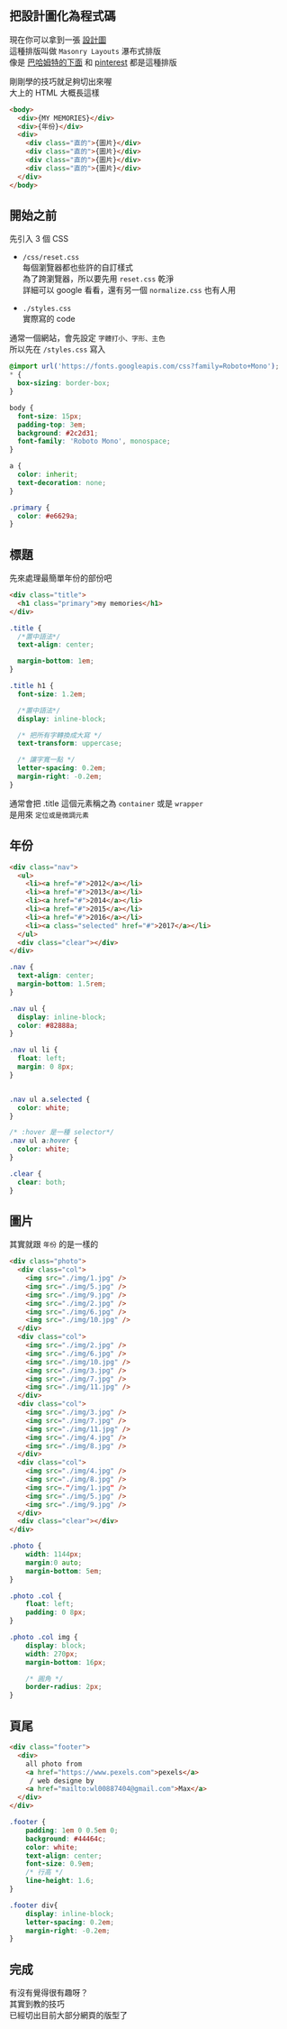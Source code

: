 ## 把設計圖化為程式碼

現在你可以拿到一張 [設計圖](http://localhost:8080/practice/Masonry%20Layouts/preview.html)  
這種排版叫做 `Masonry Layouts` 瀑布式排版  
像是 [巴哈姆特的下面](https://www.gamer.com.tw/) 和 [pinterest](https://pinterest.com/) 都是這種排版

剛剛學的技巧就足夠切出來喔  
大上的 HTML 大概長這樣

```html
<body>
  <div>{MY MEMORIES}</div>
  <div>{年份}</div>
  <div>
    <div class="直的">{圖片}</div>
    <div class="直的">{圖片}</div>
    <div class="直的">{圖片}</div>
    <div class="直的">{圖片}</div>
  </div>
</body>
```

## 開始之前

先引入 3 個 CSS

+ `/css/reset.css`  
  每個瀏覽器都也些許的自訂樣式  
  為了跨瀏覽器，所以要先用 `reset.css` 乾淨  
  詳細可以 google 看看，還有另一個 `normalize.css` 也有人用

+ `./styles.css`  
  實際寫的 code

通常一個網站，會先設定 `字體打小、字形、主色`  
所以先在 `/styles.css` 寫入

```css
@import url('https://fonts.googleapis.com/css?family=Roboto+Mono');
* {
  box-sizing: border-box;
}

body {
  font-size: 15px;
  padding-top: 3em;
  background: #2c2d31;
  font-family: 'Roboto Mono', monospace;
}

a {
  color: inherit;
  text-decoration: none;
}

.primary {
  color: #e6629a;
}
```

## 標題

先來處理最簡單年份的部份吧

```html
<div class="title">
  <h1 class="primary">my memories</h1>
</div>
```

```css
.title {
  /*置中語法*/
  text-align: center;

  margin-bottom: 1em;
}

.title h1 {
  font-size: 1.2em;

  /*置中語法*/
  display: inline-block;

  /* 把所有字轉換成大寫 */
  text-transform: uppercase;

  /* 讓字寬一點 */
  letter-spacing: 0.2em;
  margin-right: -0.2em;
}
```

通常會把 .title 這個元素稱之為 `container` 或是 `wrapper`  
是用來 `定位或是微調元素`

## 年份

```html
<div class="nav">
  <ul>
    <li><a href="#">2012</a></li>
    <li><a href="#">2013</a></li>
    <li><a href="#">2014</a></li>
    <li><a href="#">2015</a></li>
    <li><a href="#">2016</a></li>
    <li><a class="selected" href="#">2017</a></li>
  </ul>
  <div class="clear"></div>
</div>
```

```css
.nav {
  text-align: center;
  margin-bottom: 1.5rem;
}

.nav ul {
  display: inline-block;
  color: #82888a;
}

.nav ul li {
  float: left;
  margin: 0 8px;
}


.nav ul a.selected {
  color: white;
}

/* :hover 是一種 selector*/
.nav ul a:hover {
  color: white;
}

.clear {
  clear: both;
}
```

## 圖片

其實就跟 `年份` 的是一樣的

```html
<div class="photo">
  <div class="col">
    <img src="./img/1.jpg" />
    <img src="./img/5.jpg" />
    <img src="./img/9.jpg" />
    <img src="./img/2.jpg" />
    <img src="./img/6.jpg" />
    <img src="./img/10.jpg" />
  </div>
  <div class="col">
    <img src="./img/2.jpg" />
    <img src="./img/6.jpg" />
    <img src="./img/10.jpg" />
    <img src="./img/3.jpg" />
    <img src="./img/7.jpg" />
    <img src="./img/11.jpg" />
  </div>
  <div class="col">
    <img src="./img/3.jpg" />
    <img src="./img/7.jpg" />
    <img src="./img/11.jpg" />
    <img src="./img/4.jpg" />
    <img src="./img/8.jpg" />
  </div>
  <div class="col">
    <img src="./img/4.jpg" />
    <img src="./img/8.jpg" />
    <img src=."/img/1.jpg" />
    <img src="./img/5.jpg" />
    <img src="./img/9.jpg" />
  </div>
  <div class="clear"></div>
</div>
```

```css
.photo {
    width: 1144px;
    margin:0 auto;
    margin-bottom: 5em;
}

.photo .col {
    float: left;
    padding: 0 8px;
}

.photo .col img {
    display: block;
    width: 270px;
    margin-bottom: 16px;

    /* 圓角 */
    border-radius: 2px;
}
```

## 頁尾

```html
<div class="footer">
  <div>
    all photo from 
    <a href="https://www.pexels.com">pexels</a>
     / web designe by 
    <a href="mailto:wl00887404@gmail.com">Max</a>
  </div>
</div>
```

```css
.footer {
    padding: 1em 0 0.5em 0;
    background: #44464c;
    color: white;
    text-align: center;
    font-size: 0.9em;
    /* 行高 */
    line-height: 1.6;
}

.footer div{
    display: inline-block;
    letter-spacing: 0.2em;
    margin-right: -0.2em;
}
```

## 完成

有沒有覺得很有趣呀？  
其實到教的技巧  
已經切出目前大部分網頁的版型了  